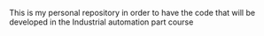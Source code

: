 This is my personal repository in order to have the code that will be developed in the Industrial automation part course
